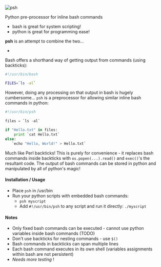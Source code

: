 ![psh](http://www.forhadahmed.net/github/psh-logo.png)

Python pre-processor for inline bash commands

* bash is great for system scripting! 
* python is great for programming ease!

**psh** is an attempt to combine the two...

-

Bash offers a shorthand way of getting output from commands (using backticks):
```bash    
#!/usr/bin/bash

FILES=`ls -al`
```
However, doing any processing on that output in bash is hugely cumbersome...
`psh` is a preprocessor for allowing similar inline bash commands in python:
```python
#!/usr/bin/psh
    
files = `ls -al`
    
if "Hello.txt" in files:
    print `cat Hello.txt`
else:
   `echo "Hello, World!" > Hello.txt`
```    
Much like Perl backticks! This is purely for convenience - it replaces bash commands inside backticks with
`os.popen(...).read()` and `exec()`'s the resultant code.  The output of bash 
commands can be stored in python and manipulated by all of python's magic!

#### Installation / Usage

* Place `psh` in /usr/bin
* Run your python scripts with embedded bash commands:
  * `psh myscript`
  * Add `#!/usr/bin/psh` to any script and run it directly: `./myscript`


#### Notes

* Only fixed bash commands can be executed - cannot use python variables inside bash commands (TODO)
* Don't use backticks for nesting commands - use `$()`
* Bash commands in backticks can span multiple lines
* Each bash command executes in its own shell (variables assignments within bash are not persistent)
* *Needs more testing* !
